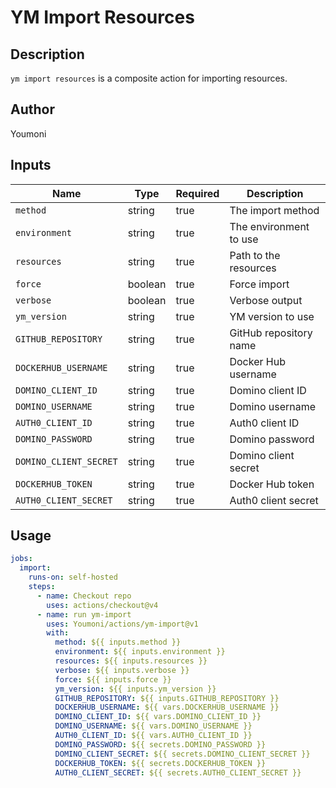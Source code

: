 # YM Import Resources

## Description
`ym import resources` is a composite action for importing resources.

## Author
Youmoni

## Inputs

| Name               | Type    | Required | Description                          |
|--------------------|---------|----------|--------------------------------------|
| `method`           | string  | true     | The import method                    |
| `environment`      | string  | true     | The environment to use               |
| `resources`        | string  | true     | Path to the resources                |
| `force`            | boolean | true     | Force import                         |
| `verbose`          | boolean | true     | Verbose output                       |
| `ym_version`       | string  | true     | YM version to use                    |
| `GITHUB_REPOSITORY`| string  | true     | GitHub repository name               |
| `DOCKERHUB_USERNAME` | string | true    | Docker Hub username                  |
| `DOMINO_CLIENT_ID` | string  | true     | Domino client ID                     |
| `DOMINO_USERNAME`  | string  | true     | Domino username                      |
| `AUTH0_CLIENT_ID`  | string  | true     | Auth0 client ID                      |
| `DOMINO_PASSWORD`  | string  | true     | Domino password                      |
| `DOMINO_CLIENT_SECRET` | string | true  | Domino client secret                 |
| `DOCKERHUB_TOKEN`  | string  | true     | Docker Hub token                     |
| `AUTH0_CLIENT_SECRET` | string | true   | Auth0 client secret                  |

## Usage

```yaml
jobs:
  import:
    runs-on: self-hosted
    steps:
      - name: Checkout repo
        uses: actions/checkout@v4
      - name: run ym-import
        uses: Youmoni/actions/ym-import@v1
        with:
          method: ${{ inputs.method }}
          environment: ${{ inputs.environment }}
          resources: ${{ inputs.resources }}
          verbose: ${{ inputs.verbose }}
          force: ${{ inputs.force }}
          ym_version: ${{ inputs.ym_version }}
          GITHUB_REPOSITORY: ${{ inputs.GITHUB_REPOSITORY }}
          DOCKERHUB_USERNAME: ${{ vars.DOCKERHUB_USERNAME }}
          DOMINO_CLIENT_ID: ${{ vars.DOMINO_CLIENT_ID }}
          DOMINO_USERNAME: ${{ vars.DOMINO_USERNAME }}
          AUTH0_CLIENT_ID: ${{ vars.AUTH0_CLIENT_ID }}
          DOMINO_PASSWORD: ${{ secrets.DOMINO_PASSWORD }}
          DOMINO_CLIENT_SECRET: ${{ secrets.DOMINO_CLIENT_SECRET }}
          DOCKERHUB_TOKEN: ${{ secrets.DOCKERHUB_TOKEN }}
          AUTH0_CLIENT_SECRET: ${{ secrets.AUTH0_CLIENT_SECRET }}
```